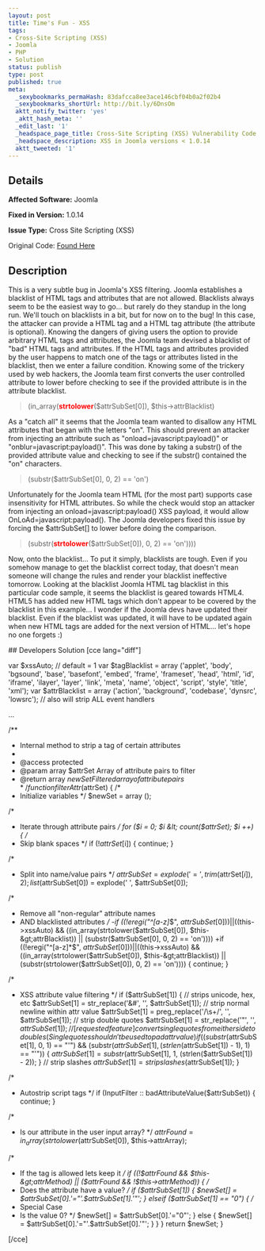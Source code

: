 ```yaml
---
layout: post
title: Time's Fun - XSS
tags:
- Cross-Site Scripting (XSS)
- Joomla
- PHP
- Solution
status: publish
type: post
published: true
meta:
  _sexybookmarks_permaHash: 83dafcca8ee3ace146cbf04b0a2f02b4
  _sexybookmarks_shortUrl: http://bit.ly/6DnsOm
  aktt_notify_twitter: 'yes'
  _aktt_hash_meta: ''
  _edit_last: '1'
  _headspace_page_title: Cross-Site Scripting (XSS) Vulnerability Code Example
  _headspace_description: XSS in Joomla versions < 1.0.14
  aktt_tweeted: '1'
---
```

## Details
__Affected Software:__ Joomla

__Fixed in Version:__  1.0.14

__Issue Type:__ Cross Site Scripting (XSS)

Original Code: <a title="Time's Fun" href="http://spotthevuln.com/2009/12/times-fun/" target="_blank">Found Here</a>
## Description
<div id="_mcePaste">
<p id="_mcePaste">This is a very subtle bug in Joomla's XSS filtering.  Joomla establishes a blacklist of HTML tags and attributes that are not allowed.  Blacklists always seem to be the easiest way to go... but rarely do they standup in the long run.  We'll touch on blacklists in a bit, but for now on to the bug!  In this case, the attacker can provide a HTML tag and a HTML tag attribute (the attribute is optional).  Knowing the dangers of giving users the option to provide arbitrary HTML tags and attributes, the Joomla team devised a blacklist of "bad" HTML tags and attributes.  If the HTML tags and attributes provided by the user happens to match one of the tags or attributes listed in the blacklist, then we enter a failure condition.  Knowing some of the trickery used by  web hackers, the Joomla team first converts the user controlled attribute to lower before checking to see if the provided attribute is in the attribute blacklist.</p>

<blockquote>
<div id="_mcePaste">(in_array(<strong><span style="color: #ff0000;">strtolower</span></strong>($attrSubSet[0]), $this-&gt;attrBlacklist)</div></blockquote>
<p id="_mcePaste">As a "catch all" it seems that the Joomla team wanted to disallow any HTML attributes that began with the letters "on".  This should prevent an attacker from injecting an attribute such as "onload=javascript:payload()" or "onblur=javascript:payload()".  This was done by taking a substr() of the provided attribute value and checking to see if the substr() contained the "on" characters.</p>

<blockquote>
<div>(substr($attrSubSet[0], 0, 2) == 'on')</div></blockquote>
<p id="_mcePaste">Unfortunately for the Joomla team HTML (for the most part) supports case insensitivity for HTML attributes.  So while the check would stop an attacker from injecting an onload=javascript:payload() XSS payload, it would allow OnLoAd=javascript:payload().  The Joomla developers fixed this issue by forcing the $attrSubSet[] to lower before doing the comparison.</p>

<blockquote>
<div>(substr(<span style="color: #ff0000;"><strong>strtolower</strong></span>($attrSubSet[0]), 0, 2) == 'on'))))</div></blockquote>
<p id="_mcePaste">Now, onto the blacklist... To put it simply, blacklists are tough.  Even if you somehow manage to get the blacklist correct today, that doesn't mean someone will change the rules and render your blacklist ineffective tomorrow.  Looking at the blacklist Joomla HTML tag blacklist in this particular code sample, it seems the blacklist is geared towards HTML4.  HTML5 has added new HTML tags which don't appear to be covered by the blacklist in this example... I wonder if the Joomla devs have updated their blacklist.  Even if the blacklist was updated, it will have to be updated again when new HTML tags are added for the next version of HTML... let's hope no one forgets :)</p>

</div>
## Developers Solution
[cce lang="diff"]

var $xssAuto; // default = 1
var $tagBlacklist = array ('applet', 'body', 'bgsound', 'base', 'basefont', 'embed', 'frame', 'frameset', 'head', 'html', 'id', 'iframe', 'ilayer', 'layer', 'link', 'meta', 'name', 'object', 'script', 'style', 'title', 'xml');
var $attrBlacklist = array ('action', 'background', 'codebase', 'dynsrc', 'lowsrc'); // also will strip ALL event handlers

...

/**
* Internal method to strip a tag of certain attributes
*
* @access    protected
* @param    array    $attrSet    Array of attribute pairs to filter
* @return    array    $newSet        Filtered array of attribute pairs
*/
function filterAttr($attrSet)
{
/*
* Initialize variables
*/
$newSet = array ();

/*
* Iterate through attribute pairs
*/
for ($i = 0; $i &lt; count($attrSet); $i ++)
{
/*
* Skip blank spaces
*/
if (!$attrSet[$i])
{
continue;
}

/*
* Split into name/value pairs
*/
$attrSubSet = explode('=', trim($attrSet[$i]), 2);
list ($attrSubSet[0]) = explode(' ', $attrSubSet[0]);

/*
* Remove all "non-regular" attribute names
* AND blacklisted attributes
*/
-if ((!eregi("^[a-z]*$", $attrSubSet[0])) || (($this-&gt;xssAuto) &amp;&amp; ((in_array(strtolower($attrSubSet[0]), $this-&gt;attrBlacklist)) || (substr($attrSubSet[0], 0, 2) == 'on'))))
+if ((!eregi("^[a-z]*$", $attrSubSet[0])) || (($this-&gt;xssAuto) &amp;&amp; ((in_array(strtolower($attrSubSet[0]), $this-&gt;attrBlacklist)) || (substr(strtolower($attrSubSet[0]), 0, 2) == 'on'))))
{
continue;
}

/*
* XSS attribute value filtering
*/
if ($attrSubSet[1])
{
// strips unicode, hex, etc
$attrSubSet[1] = str_replace('&amp;#', '', $attrSubSet[1]);
// strip normal newline within attr value
$attrSubSet[1] = preg_replace('/\s+/', '', $attrSubSet[1]);
// strip double quotes
$attrSubSet[1] = str_replace('"', '', $attrSubSet[1]);
// [requested feature] convert single quotes from either side to doubles (Single quotes shouldn't be used to pad attr value)
if ((substr($attrSubSet[1], 0, 1) == "'") &amp;&amp; (substr($attrSubSet[1], (strlen($attrSubSet[1]) - 1), 1) == "'"))
{
$attrSubSet[1] = substr($attrSubSet[1], 1, (strlen($attrSubSet[1]) - 2));
}
// strip slashes
$attrSubSet[1] = stripslashes($attrSubSet[1]);
}

/*
* Autostrip script tags
*/
if (InputFilter :: badAttributeValue($attrSubSet))
{
continue;
}

/*
* Is our attribute in the user input array?
*/
$attrFound = in_array(strtolower($attrSubSet[0]), $this-&gt;attrArray);

/*
* If the tag is allowed lets keep it
*/
if ((!$attrFound &amp;&amp; $this-&gt;attrMethod) || ($attrFound &amp;&amp; !$this-&gt;attrMethod))
{
/*
* Does the attribute have a value?
*/
if ($attrSubSet[1])
{
$newSet[] = $attrSubSet[0].'="'.$attrSubSet[1].'"';
}
elseif ($attrSubSet[1] == "0")
{
/*
* Special Case
* Is the value 0?
*/
$newSet[] = $attrSubSet[0].'="0"';
} else
{
$newSet[] = $attrSubSet[0].'="'.$attrSubSet[0].'"';
}
}
}
return $newSet;
}

[/cce] 
